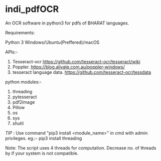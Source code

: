 # indi_pdfOCR
An OCR software in python3 for pdfs of BHARAT languages.

Requirements:

  Python 3
  Windows/Ubuntu(Preffered)/macOS

  APIs:-
  1. Tesseract-ocr
      https://github.com/tesseract-ocr/tesseract/wiki
  2. Poppler.
      https://blog.alivate.com.au/poppler-windows/
  3. tesseract language data.
      https://github.com/tesseract-ocr/tessdata

  python modules:-
  1. threading
  2. pytesseract
  3. pdf2image
  4. Pillow
  5. os
  6. sys
  7. shutil

  *TIP* :  Use command "pip3 install <module_name>" in cmd with admin privileges.
  eg.:-   pip3 install threading

Note: 
The script uses 4 threads for computation. Decrease no. of threads by if your system is not compatible.
